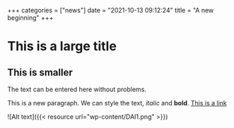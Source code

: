 +++
categories = ["news"]
date = "2021-10-13 09:12:24"
title = "A new beginning"
+++

# This is a large title
## This is smaller

The text can be entered here without problems.

This is a new paragraph. We can style the text, _italic_ and **bold**. [This is a link](https://unibo.it)

![Alt text]({{< resource url="wp-content/DAI1.png" >}})
